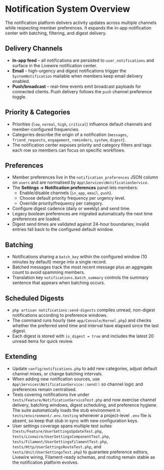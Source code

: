 # Notification System Overview

The notification platform delivers activity updates across multiple channels while respecting member preferences. It expands the in-app notification center with batching, filtering, and digest delivery.

## Delivery Channels
- **In-app feed** – all notifications are persisted to `user_notifications` and surface in the Livewire notification center.
- **Email** – high-urgency and digest notifications trigger the `SystemNotification` mailable when members keep email delivery enabled.
- **Push/broadcast** – real-time events emit broadcast payloads for connected clients. Push delivery follows the `push` channel preference toggle.

## Priority & Categories
- Priorities (`low`, `normal`, `high`, `critical`) influence default channels and member-configured frequencies.
- Categories describe the origin of a notification (`messages`, `friend_requests`, `engagement`, `reminders`, `system`, `digest`).
- The notification center exposes priority and category filters and tags each row so members can focus on specific workflows.

## Preferences
- Member preferences live in the `notification_preferences` JSON column on `users` and are normalised by `App\Services\NotificationService`.
- The **Settings → Notification preferences** panel lets members:
  - Enable/disable channels (`in_app`, `email`, `push`).
  - Choose default priority frequency per urgency level.
  - Override priority/frequency per category.
- Configure digest cadence (daily or weekly) and send time.
- Legacy boolean preferences are migrated automatically the next time preferences are loaded.
- Digest send times are validated against 24-hour boundaries; invalid entries fall back to the configured default window.

## Batching
- Notifications sharing a `batch_key` within the configured window (10 minutes by default) merge into a single record.
- Batched messages track the most recent message plus an aggregate count to avoid spamming members.
- Translation key `notifications.batch_summary` controls the summary sentence that appears when batching occurs.

## Scheduled Digests
- `php artisan notifications:send-digests` compiles unread, non-digest notifications according to preference windows.
- The command runs hourly (see `app/Console/Kernel.php`) and checks whether the preferred send time and interval have elapsed since the last digest.
- Each digest is stored with `is_digest = true` and includes the latest 20 unread items for quick review.

## Extending
- Update `config/notifications.php` to add new categories, adjust default channel mixes, or change batching intervals.
- When adding new notification sources, use `App\Services\NotificationService::send()` so channel logic and preferences remain centralised.
- Tests covering notifications live under `tests/Feature/NotificationServiceTest.php` and now exercise channel delivery, batching windows, digest scheduling, and preference hygiene. The suite automatically loads the stub environment in `tests/environment/.env.testing` whenever a project-level `.env` file is absent, so keep that stub in sync with new configuration keys.
- User settings coverage spans multiple test suites (`tests/Feature/UserSettingsUpdateTest.php`, `tests/Livewire/UserSettingsComponentTest.php`, `tests/Filament/UserSettingsFilamentTest.php`, `tests/Http/UserSettingsRouteTest.php`, and `tests/Unit/UserSettingsTest.php`) to guarantee preference editors, Livewire wiring, Filament-ready schemas, and routing remain stable as the notification platform evolves.
